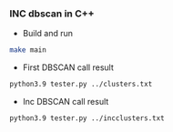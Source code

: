 ### INC dbscan in C++
- Build and run
```sh
make main
```
- First DBSCAN call result
```sh
python3.9 tester.py ../clusters.txt
```
- Inc DBSCAN call result
```sh
python3.9 tester.py ../incclusters.txt
```